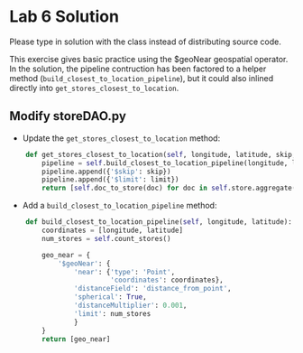 Lab 6 Solution
==============

Please type in solution with the class instead of distributing source code.

This exercise gives basic practice using the $geoNear geospatial
operator. In the solution, the pipeline contruction has been factored
to a helper method (`build_closest_to_location_pipeline`), but it
could also inlined directly into `get_stores_closest_to_location`.


Modify storeDAO.py
------------------

- Update the `get_stores_closest_to_location` method:

```python
    def get_stores_closest_to_location(self, longitude, latitude, skip, limit):
        pipeline = self.build_closest_to_location_pipeline(longitude, latitude)
        pipeline.append({'$skip': skip})
        pipeline.append({'$limit': limit})
        return [self.doc_to_store(doc) for doc in self.store.aggregate(pipeline)]
```


- Add a `build_closest_to_location_pipeline` method:

```python
    def build_closest_to_location_pipeline(self, longitude, latitude):
        coordinates = [longitude, latitude]
        num_stores = self.count_stores()

        geo_near = {
            '$geoNear': {
                'near': {'type': 'Point',
                         'coordinates': coordinates},
                'distanceField': 'distance_from_point',
                'spherical': True,
                'distanceMultiplier': 0.001,
                'limit': num_stores
                }
        }
        return [geo_near]
```
